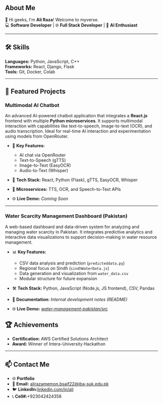 ## About Me

👋 Hi geeks, I'm **Ali Raza**! Welcome to myverse.  
💻 **Software Developer** | 🌐 **Full Stack Developer** | 🤖 **AI Enthusiast**

---

## 🛠 Skills

**Languages:** Python, JavaScript, C++  
**Frameworks:** React, Django, Flask  
**Tools:** Git, Docker, Colab

---

## 🌟 Featured Projects

### **Multimodal AI Chatbot**  
An advanced AI-powered chatbot application that integrates a **React.js** frontend with multiple **Python microservices**. It supports multimodal interaction with capabilities like text-to-speech, image-to-text (OCR), and audio transcription. Ideal for real-time AI interaction and experimentation using models from OpenRouter.

- 🤖 **Key Features:**
  - AI chat via OpenRouter
  - Text-to-Speech (gTTS)
  - Image-to-Text (EasyOCR)
  - Audio-to-Text (Whisper)

- 🚀 **Tech Stack:** React, Python (Flask), gTTS, EasyOCR, Whisper  
- 📂 **Microservices:** TTS, OCR, and Speech-to-Text APIs  
- 🌐 **Live Demo:** *Coming Soon*

---

### **Water Scarcity Management Dashboard (Pakistan)**  
A web-based dashboard and data-driven system for analyzing and managing water scarcity in Pakistan. It integrates predictive analytics and interactive data visualizations to support decision-making in water resource management.

- 📊 **Key Features:**
  - CSV data analysis and prediction (`predicteddata.py`)
  - Regional focus on Sindh (`sindhWaterData.js`)
  - Data generation and visualization from `water_data.csv`
  - Modular structure for future expansion

- 🛠 **Tech Stack:** Python, JavaScript (Node.js, JS frontend), CSV, Pandas  
- 📄 **Documentation:** *Internal development notes (README)*
- 🌐 **Live Demo:** *[water-management-pakistan/src](https://github.com/Alee-Razaa/water_shortage.git)*


## 🏆 Achievements

- **Certification:** AWS Certified Solutions Architect  
- **Award:** Winner of Intera-University Hackathon

---

## 📫 Contact Me

- 🌐 **Portfolio**  
- 📧 **Email:** [alirazamemon.bsaif22@iba-suk.edu.pk](mailto:alirazamemon.bsaif22@iba-suk.edu.pk)  
- 🐦 **LinkedIn:**[linkedin.com/in/ali](https://www.linkedin.com/in/realalirazamemon)
- 📞 **Cell#:**+923042424358
